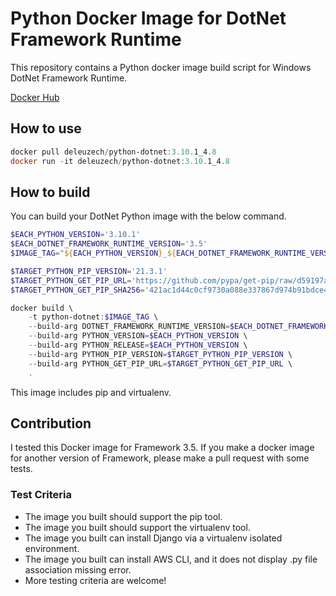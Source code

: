 # Python Docker Image for DotNet Framework Runtime

This repository contains a Python docker image build script for Windows DotNet Framework Runtime.

[Docker Hub](https://hub.docker.com/repository/docker/deleuzech/python-dotnet)

## How to use

```powershell
docker pull deleuzech/python-dotnet:3.10.1_4.8
docker run -it deleuzech/python-dotnet:3.10.1_4.8
```

## How to build

You can build your DotNet Python image with the below command.

```powershell
$EACH_PYTHON_VERSION='3.10.1'
$EACH_DOTNET_FRAMEWORK_RUNTIME_VERSION='3.5'
$IMAGE_TAG="${EACH_PYTHON_VERSION}_${EACH_DOTNET_FRAMEWORK_RUNTIME_VERSION}"

$TARGET_PYTHON_PIP_VERSION='21.3.1'
$TARGET_PYTHON_GET_PIP_URL='https://github.com/pypa/get-pip/raw/d59197a3c169cef378a22428a3fa99d33e080a5d/get-pip.py'
$TARGET_PYTHON_GET_PIP_SHA256='421ac1d44c0cf9730a088e337867d974b91bdce4ea2636099275071878cc189e'

docker build \
    -t python-dotnet:$IMAGE_TAG \
    --build-arg DOTNET_FRAMEWORK_RUNTIME_VERSION=$EACH_DOTNET_FRAMEWORK_RUNTIME_VERSION \
    --build-arg PYTHON_VERSION=$EACH_PYTHON_VERSION \
    --build-arg PYTHON_RELEASE=$EACH_PYTHON_VERSION \
    --build-arg PYTHON_PIP_VERSION=$TARGET_PYTHON_PIP_VERSION \
    --build-arg PYTHON_GET_PIP_URL=$TARGET_PYTHON_GET_PIP_URL \
    .
```

This image includes pip and virtualenv.

## Contribution

I tested this Docker image for Framework 3.5. If you make a docker image for another version of Framework, please make a pull request with some tests.

### Test Criteria

- The image you built should support the pip tool.
- The image you built should support the virtualenv tool.
- The image you built can install Django via a virtualenv isolated environment.
- The image you built can install AWS CLI, and it does not display .py file association missing error.
- More testing criteria are welcome!